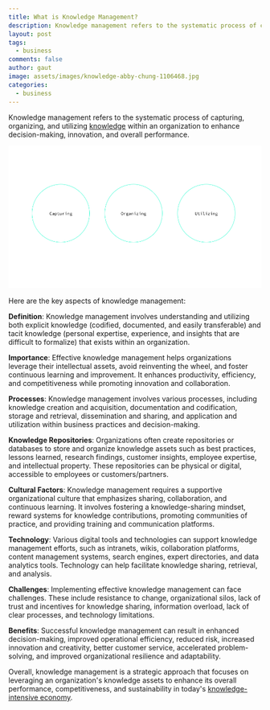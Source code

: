 ```yaml
---
title: What is Knowledge Management?
description: Knowledge management refers to the systematic process of capturing, organizing, and utilizing knowledge within an organization to enhance decision-making, innovation, and overall performance.
layout: post
tags:
  - business
comments: false
author: gaut
image: assets/images/knowledge-abby-chung-1106468.jpg
categories:
  - business
---
```


Knowledge management refers to the systematic process of capturing, organizing, and utilizing [knowledge](/defining-knowledge/) within an organization to enhance decision-making, innovation, and overall performance. 

![](assets/images/km-chart.png)

Here are the key aspects of knowledge management:

**Definition**: Knowledge management involves understanding and utilizing both explicit knowledge (codified, documented, and easily transferable) and tacit knowledge (personal expertise, experience, and insights that are difficult to formalize) that exists within an organization.

**Importance**: Effective knowledge management helps organizations leverage their intellectual assets, avoid reinventing the wheel, and foster continuous learning and improvement. It enhances productivity, efficiency, and competitiveness while promoting innovation and collaboration.

**Processes**: Knowledge management involves various processes, including knowledge creation and acquisition, documentation and codification, storage and retrieval, dissemination and sharing, and application and utilization within business practices and decision-making.

**Knowledge Repositories**: Organizations often create repositories or databases to store and organize knowledge assets such as best practices, lessons learned, research findings, customer insights, employee expertise, and intellectual property. These repositories can be physical or digital, accessible to employees or customers/partners.

**Cultural Factors**: Knowledge management requires a supportive organizational culture that emphasizes sharing, collaboration, and continuous learning. It involves fostering a knowledge-sharing mindset, reward systems for knowledge contributions, promoting communities of practice, and providing training and communication platforms.

**Technology**: Various digital tools and technologies can support knowledge management efforts, such as intranets, wikis, collaboration platforms, content management systems, search engines, expert directories, and data analytics tools. Technology can help facilitate knowledge sharing, retrieval, and analysis.

**Challenges**: Implementing effective knowledge management can face challenges. These include resistance to change, organizational silos, lack of trust and incentives for knowledge sharing, information overload, lack of clear processes, and technology limitations.

**Benefits**: Successful knowledge management can result in enhanced decision-making, improved operational efficiency, reduced risk, increased innovation and creativity, better customer service, accelerated problem-solving, and improved organizational resilience and adaptability.

Overall, knowledge management is a strategic approach that focuses on leveraging an organization's knowledge assets to enhance its overall performance, competitiveness, and sustainability in today's [knowledge-intensive economy](/knwoledge-intensive-economy/).